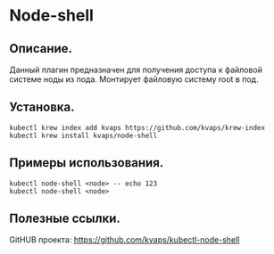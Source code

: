 # Node-shell

## Описание.
Данный плагин предназначен для получения доступа к файловой системе ноды из пода. Монтирует файловую систему root в под.

## Установка.
```
kubectl krew index add kvaps https://github.com/kvaps/krew-index
kubectl krew install kvaps/node-shell
```

## Примеры использования.
```
kubectl node-shell <node> -- echo 123
kubectl node-shell <node>
```

## Полезные ссылки.
GitHUB проекта: https://github.com/kvaps/kubectl-node-shell
